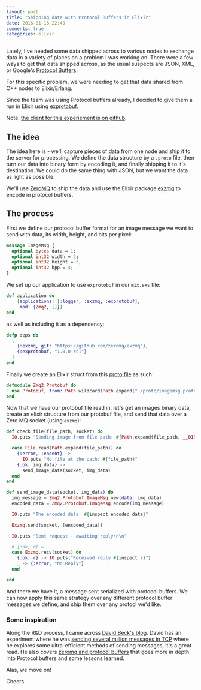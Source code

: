 ```yaml
---
layout: post
title: "Shipping data with Protocol Buffers in Elixir"
date: 2016-01-16 22:49
comments: true
categories: elixir
---
```


Lately, I've needed some data shipped across to various nodes to exchange data in a variety of places on a problem I was working on. There were a few ways to get that data shipped across, as the usual suspects are JSON, XML, or Google's [Protocol Buffers](https://developers.google.com/protocol-buffers/?hl=en).

For this specific problem, we were needing to get that data shared from C++ nodes to Elixir/Erlang.

Since the team was using Protocol buffers already, I decided to give them a run in Elixir using [exprotobuf](https://github.com/bitwalker/exprotobuf).

Note: [the client for this experiement is on github](https://github.com/jbavari/elixir-zeromq-protobuf-uploader).

## The idea

The idea here is - we'll capture pieces of data from one node and ship it to the server for processing. We define the data structure by a `.proto` file, then turn our data into binary form by encoding it, and finally shipping it to it's destination. We could do the same thing with JSON, but we want the data as light as possible.

We'll use [ZeroMQ](http://zeromq.org/) to ship the data and use the Elixir package [exzmq](https://github.com/zeromq/exzmq) to encode in protocol buffers.


## The process

First we define our protocol buffer format for an image message we want to send with data, its width, height, and bits per pixel:

``` protobuf
message ImageMsg {
  optional bytes data = 1;
  optional int32 width = 2;
  optional int32 height = 3;
  optional int32 bpp = 4;
}
```

We set up our application to use `exprotobuf` in our `mix.exs` file:

``` elixir
def application do
    [applications: [:logger, :exzmq, :exprotobuf],
     mod: {Zmq2, []}]
end
```

as well as including it as a dependency:

``` elixir
defp deps do
  [
    {:exzmq, git: "https://github.com/zeromq/exzmq"},
    {:exprotobuf, "1.0.0-rc1"}
  ]
end
```

Finally we create an Elixir struct from this [proto file](https://github.com/jbavari/elixir-zeromq-protobuf-uploader/blob/master/lib/proto/imagemsg.proto) as such:

``` elixir
defmodule Zmq2.Protobuf do
  use Protobuf, from: Path.wildcard(Path.expand("./proto/imagemsg.proto", __DIR__))
end
```

Now that we have our protobuf file read in, let's get an images binary data, create an elixir structure from our protobuf file, and send that data over a Zero MQ socket (using `exzmq`):

``` elixir
def check_file(file_path, socket) do
  IO.puts "Sending image from file path: #{Path.expand(file_path, __DIR__)}"

  case File.read(Path.expand(file_path)) do
    {:error, :enoent} ->
      IO.puts "No file at the path: #{file_path}"
    {:ok, img_data} ->
      send_image_data(socket, img_data)
  end
end

def send_image_data(socket, img_data) do
  img_message = Zmq2.Protobuf.ImageMsg.new(data: img_data)
  encoded_data = Zmq2.Protobuf.ImageMsg.encode(img_message)

  IO.puts "The encoded data: #{inspect encoded_data}"

  Exzmq.send(socket, [encoded_data])

  IO.puts "Sent request - awaiting reply\n\n"

  # {:ok, r} =
  case Exzmq.recv(socket) do
    {:ok, r} -> IO.puts("Received reply #{inspect r}")
    _ -> {:error, "No Reply"}
  end

end
```

And there we have it, a message sent serialized with protocol buffers. We can now apply this same strategy over any different protocol buffer messages we define, and ship them over any protocl we'd like.

### Some inspiration

Along the R&D process, I came across [David Beck's blog](http://dbeck.github.io). David has an experiment where he was [sending several million messages in TCP](http://dbeck.github.io/Wrapping-up-my-Elixir-TCP-experiments/) where he explores some ultra-efficient methods of sending messages, it's a great read. He also covers [zeromq and protocol buffers](http://dbeck.github.io/5-lessons-learnt-from-choosing-zeromq-and-protobuf/) that goes more in depth into Protocol buffers and some lessons learned.

Alas, we move on!

Cheers
